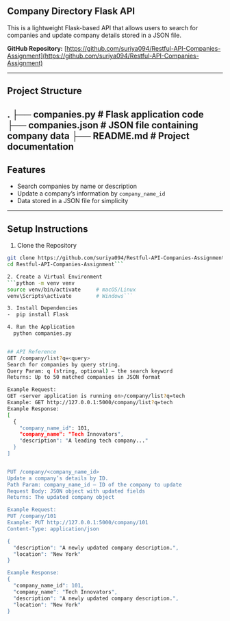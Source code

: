## Company Directory Flask API

This is a lightweight Flask-based API that allows users to search for companies and update company details stored in a JSON file.

**GitHub Repository:** [https://github.com/suriya094/Restful-API-Companies-Assignment](https://github.com/suriya094/Restful-API-Companies-Assignment)

---

## Project Structure

. ├── companies.py # Flask application code ├── companies.json # JSON file containing company data ├── README.md # Project documentation
---

## Features
- Search companies by name or description
- Update a company’s information by `company_name_id`
- Data stored in a JSON file for simplicity
---

## Setup Instructions
1. Clone the Repository

```bash
git clone https://github.com/suriya094/Restful-API-Companies-Assignment.git
cd Restful-API-Companies-Assignment```

2. Create a Virtual Environment
```python -m venv venv
source venv/bin/activate     # macOS/Linux
venv\Scripts\activate        # Windows```

3. Install Dependencies
-  pip install Flask

4. Run the Application
  python companies.py


## API Reference
GET /company/list?q=<query>
Search for companies by query string.
Query Param: q (string, optional) — the search keyword
Returns: Up to 50 matched companies in JSON format

Example Request:
GET <server application is running on>/company/list?q=tech
Example: GET http://127.0.0.1:5000/company/list?q=tech
Example Response:
[
  {
    "company_name_id": 101,
    "company_name": "Tech Innovators",
    "description": "A leading tech company..."
  }
]


PUT /company/<company_name_id>
Update a company’s details by ID.
Path Param: company_name_id — ID of the company to update
Request Body: JSON object with updated fields
Returns: The updated company object

Example Request:
PUT /company/101
Example: PUT http://127.0.0.1:5000/company/101
Content-Type: application/json

{
  "description": "A newly updated company description.",
  "location": "New York"
}

Example Response:
{
  "company_name_id": 101,
  "company_name": "Tech Innovators",
  "description": "A newly updated company description.",
  "location": "New York"
}

